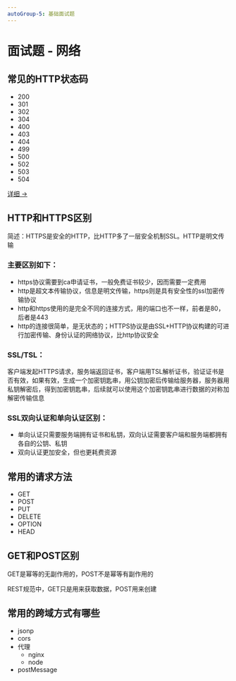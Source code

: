 ```yaml
---
autoGroup-5: 基础面试题
---
```


# 面试题 - 网络

## 常见的HTTP状态码

- 200
- 301
- 302
- 304
- 400
- 403
- 404
- 499
- 500
- 502
- 503
- 504

<a href="/blog/fontend/network/HTTP/" target="_blank">详细 -></a>

## HTTP和HTTPS区别

简述：HTTPS是安全的HTTP，比HTTP多了一层安全机制SSL。HTTP是明文传输

### 主要区别如下：

- https协议需要到ca申请证书，一般免费证书较少，因而需要一定费用
- http是超文本传输协议，信息是明文传输，https则是具有安全性的ssl加密传输协议
- http和https使用的是完全不同的连接方式，用的端口也不一样，前者是80，后者是443
- http的连接很简单，是无状态的；HTTPS协议是由SSL+HTTP协议构建的可进行加密传输、身份认证的网络协议，比http协议安全

### SSL/TSL：

客户端发起HTTPS请求，服务端返回证书，客户端用TSL解析证书，验证证书是否有效，如果有效，生成一个加密钥匙串，用公钥加密后传输给服务器，服务器用私钥解密后，得到加密钥匙串，后续就可以使用这个加密钥匙串进行数据的对称加解密传输信息

### SSL双向认证和单向认证区别：

- 单向认证只需要服务端拥有证书和私钥，双向认证需要客户端和服务端都拥有各自的公钥、私钥
- 双向认证更加安全，但也更耗费资源

## 常用的请求方法

- GET
- POST
- PUT
- DELETE
- OPTION
- HEAD

## GET和POST区别

GET是幂等的无副作用的，POST不是幂等有副作用的

REST规范中，GET只是用来获取数据，POST用来创建

## 常用的跨域方式有哪些

- jsonp
- cors
- 代理
  - nginx
  - node
- postMessage
